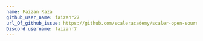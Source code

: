 ```yaml
---
name: Faizan Raza
github_user_name: faizanr27
url_Of_github_issue: https://github.com/scaleracademy/scaler-open-source-september-challenge/issues/144#issue-1877187679
Discord username: faizanr7
---
```

